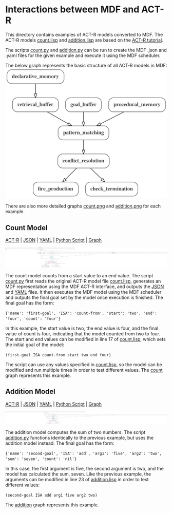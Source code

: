 # Interactions between MDF and ACT-R

This directory contains examples of ACT-R models converted to MDF. The ACT-R
models [count.lisp](./count.lisp) and [addition.lisp](addition.lisp) are based on
the [ACT-R tutorial](http://act-r.psy.cmu.edu/software/).

The scripts [count.py](count.py) and [addition.py](addition.py) can be run
to create the MDF .json and .yaml files for the given example and execute it
using the MDF scheduler.

The below graph represents the basic structure of all ACT-R models in MDF:
![actr.png](actr.png)

There are also more detailed graphs [count.png](count.png) and
[addition.png](addition.png) for each example.

## Count Model

[ACT-R](count.lisp) | [JSON](count.json) | [YAML](count.yaml) | [Python Script](count.py) | [Graph](count.png)

![count.png](count.png)

The count model counts from a start value to an end value. The script
[count.py](count.py) first reads the original ACT-R model file
[count.lisp](count.lisp), generates an MDF representation using the MDF ACT-R interface, and outputs the [JSON](count.json) and [YAML](count.yaml) files. It then executes
the MDF model using the MDF scheduler and outputs the final goal set by the
model once execution is finished. The final goal has the form:

`{'name': 'first-goal', 'ISA': 'count-from', 'start': 'two', 'end': 'four', 'count': 'four'}`

In this example, the start value is two, the end value is four, and the final
value of count is four, indicating that the model counted from two to four. The
start and end values can be modified in line 17 of [count.lisp](count.lisp),
which sets the initial goal of the model:

`(first-goal ISA count-from start two end four)`

The script can use any values specified in [count.lisp](count.lisp), so the
model can be modified and run multiple times in order to test different values.
The [count](count.png) graph represents this example.

## Addition Model

[ACT-R](addition.lisp) | [JSON](addition.json) | [YAML](addition.yaml) | [Python Script](addition.py) | [Graph](addition.png)

![addition.png](addition.png)

The addition model computes the sum of two numbers. The script
[addition.py](addition.py) functions identically to the previous example, but
uses the addition model instead. The final goal has the form:

`{'name': 'second-goal', 'ISA': 'add', 'arg1': 'five', 'arg2': 'two', 'sum': 'seven', 'count': 'nil'}`

In this case, the first argument is five, the second argument is two, and the
model has calculated the sum, seven. Like the previous example, the arguments
can be modified in line 23 of [addition.lisp](addition.lisp) in order to test
different values:

`(second-goal ISA add arg1 five arg2 two)`

The [addition](addition.png) graph represents this example.
